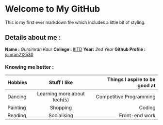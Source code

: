 # Welcome to My GitHub
This is my first ever markdown file which includes a little bit of styling.
 
## Details about me :
**Name :**   *Gursimran Kaur*
**College :**   [IIITD](iiitd.ac.in)
**Year:**  *2nd Year*
**Github Profile :** [simran212530](https://github.com/simran212530)

### Knowing me better :
| Hobbies       | Stuff I like                 | Things I aspire to be good at  |
| ------------- |:----------------------------:|-------------------------------:|
| Dancing       | Learning more about tech(s)  |Competitive Programming         |
| Painting      | Shopping                     |Coding                          |
| Reading       | Socialising                  |Front-end work                  |